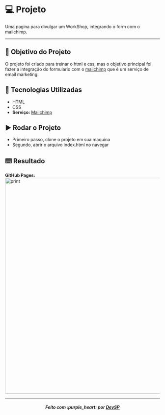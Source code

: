 # :computer: Projeto

Uma pagina para divulgar um WorkShop, integrando o form com o mailchimp.

---

## :dart: Objetivo do Projeto

O projeto foi criado para treinar o html e css, mas o objetivo principal foi fazer a integração do formulario com o [mailchimp](https://mailchimp.com/) que é um serviço de email marketing.

## :rocket: Tecnologias Utilizadas

* HTML
* CSS
* **Serviço:** [Mailchimp](https://mailchimp.com/)

## :arrow_forward: Rodar o Projeto

* Primeiro passo, clone o projeto em sua maquina
* Segundo, abrir o arquivo index.html no navegar

## :keyboard: Resultado

**GitHub Pages:** 
<img src="https://raw.githubusercontent.com/devsp011/pagina-de-captura/master/images/print.png" alt="print" width="700"/>

---

<h5 align='center' >Feito com :purple_heart: por <a href="https://github.com/devsp011" target="_blank">DevSP</a> </h5>
